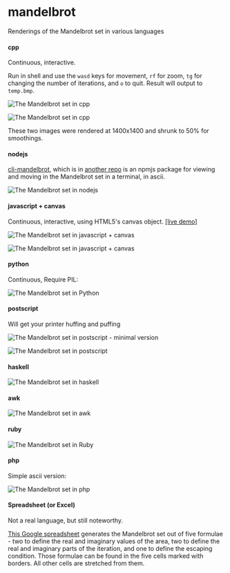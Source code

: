# mandelbrot

Renderings of the Mandelbrot set in various languages

#### cpp
Continuous, interactive.

Run in shell and use the `wasd` keys for movement, `rf` for zoom, `tg` for changing the number of iterations, and `o` to quit.
Result will output to `temp.bmp`.

![The Mandelbrot set in cpp](cpp/mandelbrot.png?raw=true)

![The Mandelbrot set in cpp](cpp/mandelbrot_detail.png?raw=true)

These two images were rendered at 1400x1400 and shrunk to 50% for smoothings.

#### nodejs
[cli-mandelbrot](https://npmjs.org/package/cli-mandelbrot),
which is in [another repo](https://github.com/danyshaanan/cli-mandelbrot)
is an npmjs package for viewing and moving in the Mandelbrot set in a terminal, in ascii.

![The Mandelbrot set in nodejs](other/cli-mandelbrot.png?raw=true)

#### javascript + canvas
Continuous, interactive, using HTML5's canvas object.
[&#91;live demo&#93;](http://leerons.github.io/mandelbrot.html)

![The Mandelbrot set in javascript + canvas](js-canvas/mandelbrot.png?raw=true)

![The Mandelbrot set in javascript + canvas](js-canvas/mandelbrot_detail.png?raw=true)

#### python
Continuous, Require PIL:

![The Mandelbrot set in Python](python/mandelbrot.png?raw=true)

#### postscript
Will get your printer huffing and puffing

![The Mandelbrot set in postscript - minimal version](postscript/preview.minimal.png?raw=true)

![The Mandelbrot set in postscript](postscript/preview.detail.png?raw=true)

#### haskell
![The Mandelbrot set in haskell](haskell/mandelbrot_ascii.png?raw=true)

#### awk
![The Mandelbrot set in awk](awk/mandelbrot_ascii.png?raw=true)

#### ruby
![The Mandelbrot set in Ruby](ruby/mandelbrot_ascii.png?raw=true)

#### php
Simple ascii version:

![The Mandelbrot set in php](php/mandelbrot_ascii.png?raw=true)

#### Spreadsheet (or Excel)
Not a real language, but still noteworthy.

[This Google spreadsheet](https://docs.google.com/spreadsheet/ccc?key=0AoH_g__QQs5ldHE1R0I0TmE3Zmw1c1hmczFlVWt5MWc)
generates the Mandelbrot set out of five formulae - two to define the real and imaginary values of the area,
two to define the real and imaginary parts of the iteration, and one to define the escaping condition.
Those formulae can be found in the five cells marked with borders. All other cells are stretched from them.
